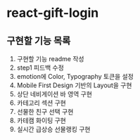 # react-gift-login

## 구현할 기능 목록
<!-- 
1. 기존 템플릿에서 불필요한 코드 및 스타일 제거
2. 절대경로 import를 위한 alias (@) 설정
3. Prettier 코드 스타일 설정 추가
4. emotion 라이브러리를 활용한 글로벌 reset CSS 적용
5. Pretendard 웹폰트를 프로젝트 기본 폰트로 적용 -->

1. 구현할 기능 readme 작성 
2. step1 피드백 수정
3. emotion에 Color, Typography 토큰을 설정
4. Mobile First Design 기반의 Layout을 구현
5. 상단 네비게이션 바 영역 구현
6. 카테고리 섹션 구현 
7. 선물한 친구 선택 구현
8. 카테캠 화이팅 구현
9. 실시간 급상승 선물랭킹 구현
